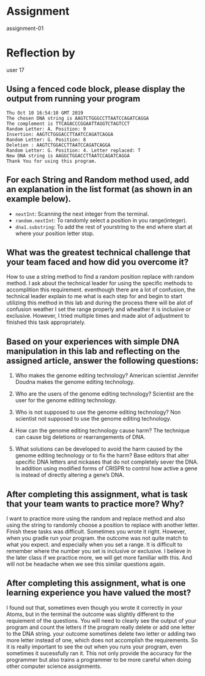 # Assignment

assignment-01

# Reflection by

user 17

## Using a fenced code block, please display the output from running your program

```
Thu Oct 10 16:54:10 GMT 2019
The chosen DNA string is AAGTCTGGGCCTTAATCCAGATCAGGA
The complement is TTCAGACCCGGAATTAGGTCTAGTCCT
Random Letter: A. Position: 9
Insertion: AAGTCTGGGACCTTAATCCAGATCAGGA
Random Letter: G. Position: 8
Deletion : AAGTCTGGACCTTAATCCAGATCAGGA
Random Letter: G. Position: 4. Letter replaced: T
New DNA string is AAGGCTGGACCTTAATCCAGATCAGGA
Thank You for using this program.
```

## For each String and Random method used, add an explanation in the list format (as shown in an example below).

- `nextInt`: Scanning the next integer from the terminal.
- `random.nextInt`: To randomly select a position in you range(integer).
- `dna1.substring`: To add the rest of yourstring to the end where start at where your position letter stop.
## What was the greatest technical challenge that your team faced and how did you overcome it?
How to use a string method to find a random position replace with random method. I ask about the technical leader for using the specific methods to accomplition this requirement. eventhough there are a lot of confusion, the technical leader explain to me what is each step for and begin to start utilizing this method in this lab and during the process there will be alot of confusion weather I set the range properly and wheather it is inclusive or exclusive. However, I tried multiple times and made alot of adjustment to finished this task appropriately.

## Based on your experiences with simple DNA manipulation in this lab and reflecting on the assigned article, answer the following questions:

1. Who makes the genome editing technology?
American scientist Jennifer Doudna makes the genome editing technology.

2. Who are the users of the genome editing technology?
Scientist are the user for the genome editing technology.

3. Who is not supposed to use the genome editing technology?
Non scientist not supposed to use the genome editing technology.

4. How can the genome editing technology cause harm?
The technique can cause big deletions or rearrangements of DNA.

5. What solutions can be developed to avoid the harm caused by the genome editing technology or to fix the harm?
Base editors that alter specific DNA letters and nickases that do not completely sever the DNA. In addition using modified forms of CRISPR to control how active a gene is instead of directly altering a gene’s DNA.

## After completing this assignment, what is task that your team wants to practice more? Why?
I want to practice more using the random and replace method and also using the string to randomly choose a position to replace with another letter. Finish these tasks was difficult. Sometimes you wrote it right. However, when you gradle run your program. the outcome was not quite match to what you expect. and especially when you set a range. It is difficult to remember where the number you set is inclusive or exclusive. I believe in the later class if we practice more, we will get more familiar with this. And will not be headache when we see this similar questions again.


## After completing this assignment, what is one learning experience you have valued the most?
I found out that, sometimes even though you wrote it correctly in your Atoms, but in the terminal the outcome was slightly different to the requiement of the questions. You will need to clearly see the output of your program and count the letters if the program really delete or add one letter to the DNA string. your outcome sometimes delete two letter or adding two more letter instead of one, which does not accomplish the requirements. So it is really important to see the out when you runs your program, even sometimes it sucessfully ran it. This not only provide the accuracy for the programmer but also trains a programmer to be more careful when doing other computer science assignments.
